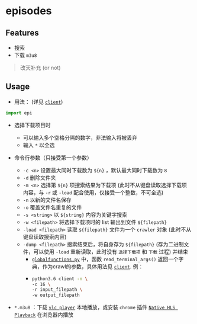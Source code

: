# episodes

## Features

- 搜索
- 下载 `m3u8`

> 改天补充 (or not)

## Usage

- 用法： (详见 [`client`](https://github.com/Blurgyy/PyCrawler/blob/master/episodes/client))

```python
import epi
```


- 选择下载项目时
    - 可以输入多个空格分隔的数字，非法输入将被丢弃
    - 输入 `*` 以全选

- 命令行参数（只接受第一个参数）
    - `-c <n>` 设置最大同时下载数为 `${n}` ，默认最大同时下载数为 `8` 
    - `-d` 删除文件夹
    - `-m <n>` 选择第 `${n}` 项搜索结果为下载项 (此时不从键盘读取选择下载项内容，与 `-r` 或 `-load` 配合使用，仅接受一个整数，不可全选)
    - `-n` 以新的文件名保存
    - `-o` 覆盖文件名重复的文件
    - `-s <string>` 以 `${string}` 内容为关键字搜索 
    - `-w <filepath>` 将选择下载项时的 list 输出到文件 `${filepath}` 
    - `-load <filepath>` 读取 `${filepath}` 文件为一个 `crawler` 对象 (此时不从键盘读取搜索内容) 
    - `-dump <filepath>` 搜索结束后，将自身存为 `${filepath}` (存为二进制文件，可以使用 `-load` 重新读取，此时没有 `选择下载项` 和 `下载` 过程) 并结束
        - [`globalfunctions.py`](https://github.com/Blurgyy/PyCrawler/blob/master/episodes/epi/globalfunctions.py) 中，函数 `read_terminal_args()` 返回一个字典，作为crawl的参数，具体用法见 [`client`](https://github.com/Blurgyy/PyCrawler/blob/master/episodes/client). 例：
        - ```bash
          python3.6 client -n \
          -c 16 \
          -r input_filepath \
          -w output_filepath 
          ```

-  `*.m3u8` ：下载 [`vlc player`](https://www.videolan.org/vlc/) 本地播放，或安装 `chrome` 插件 [`Native HLS Playback`](https://chrome.google.com/webstore/detail/emnphkkblegpebimobpbekeedfgemhof) 在浏览器内播放


